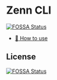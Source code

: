 # Zenn CLI
[![FOSSA Status](https://app.fossa.com/api/projects/git%2Bgithub.com%2Fbicstone%2Fcontent.svg?type=shield)](https://app.fossa.com/projects/git%2Bgithub.com%2Fbicstone%2Fcontent?ref=badge_shield)


- [📘 How to use](https://zenn.dev/zenn/articles/zenn-cli-guide)


## License
[![FOSSA Status](https://app.fossa.com/api/projects/git%2Bgithub.com%2Fbicstone%2Fcontent.svg?type=large)](https://app.fossa.com/projects/git%2Bgithub.com%2Fbicstone%2Fcontent?ref=badge_large)